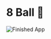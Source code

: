 # 8 Ball 🎱

![Finished App](https://github.com/londonappbrewery/Images/blob/master/8-ball-flutter-gif.gif)

